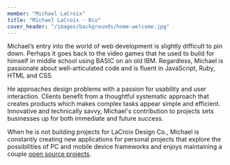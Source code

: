 ```yaml
---
member: "Michael LaCroix"
title: "Michael LaCroix - Bio"
cover_header: "/images/backgrounds/home-welcome.jpg"
---
```


Michael’s entry into the world of web development is slightly difficult to pin down. Perhaps it goes back to the video games that he used to build for himself in middle school using BASIC on an old IBM. Regardless, Michael is passionate about well-articulated code and is fluent in JavaScript, Ruby, HTML and CSS.

He approaches design problems with a passion for usability and user interaction. Clients benefit from a thoughtful systematic approach that creates products which makes complex tasks appear simple and efficient. Innovative and technically savvy, Michael's contribution to projects sets businesses up for both immediate and future success. 

When he is not building projects for LaCroix Design Co., Michael is constantly creating new applications for personal projects that explore the possibilities of PC and mobile device frameworks and enjoys maintaining a couple <a href="https://github.com/lacroixdesign/node-bourbon" target="_blank">open source projects</a>.

